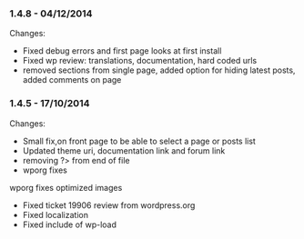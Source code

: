 

### 1.4.8 - 04/12/2014

 Changes: 


 * Fixed debug errors and first page looks at first install
 * Fixed wp review: translations, documentation, hard coded urls
 * removed sections from single page, added option for hiding latest posts, added comments on page


### 1.4.5 - 17/10/2014

 Changes: 


 * Small fix,on front page to be able to select a page or posts list
 * Updated theme uri, documentation link and forum link
 * removing ?> from end of file
 * wporg fixes

wporg fixes   optimized images
 * Fixed ticket 19906 review from wordpress.org
 * Fixed localization
 * Fixed include of wp-load
